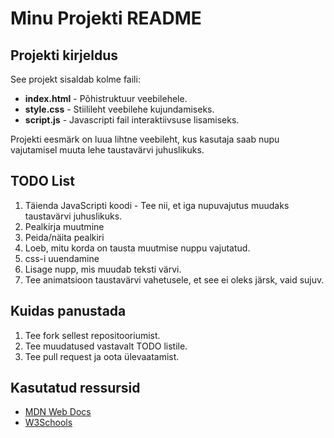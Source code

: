 # Minu Projekti README

## Projekti kirjeldus
See projekt sisaldab kolme faili:
- **index.html** - Põhistruktuur veebilehele.
- **style.css** - Stiilileht veebilehe kujundamiseks.
- **script.js** - Javascripti fail interaktiivsuse lisamiseks.

Projekti eesmärk on luua lihtne veebileht, kus kasutaja saab nupu vajutamisel muuta lehe taustavärvi juhuslikuks.

## TODO List
1. Täienda JavaScripti koodi - Tee nii, et iga nupuvajutus muudaks taustavärvi juhuslikuks.
2. Pealkirja muutmine
3. Peida/näita pealkiri
4. Loeb, mitu korda on tausta muutmise nuppu vajutatud.
5. css-i uuendamine
6. Lisage nupp, mis muudab teksti värvi.
7. Tee animatsioon taustavärvi vahetusele, et see ei oleks järsk, vaid sujuv.
## Kuidas panustada
1. Tee fork sellest repositooriumist.
2. Tee muudatused vastavalt TODO listile.
3. Tee pull request ja oota ülevaatamist.

## Kasutatud ressursid
- [MDN Web Docs](https://developer.mozilla.org/en-US/)
- [W3Schools](https://www.w3schools.com/)

